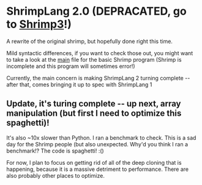 # ShrimpLang 2.0 (DEPRACATED, go to [Shrimp3](https://github.com/T-O-R-U-S/shrimp3)!)

A rewrite of the original shrimp, but hopefully done right this time.

Mild syntactic differences, if you want to check those out, you might want to take a look at the [main](main.imp) file for the basic Shrimp program (Shrimp is incomplete and this program will sometimes error!)

Currently, the main concern is making ShrimpLang 2 turning complete -- after that, comes bringing it up to spec with ShrimpLang 1

## Update, it's turing complete -- up next, array manipulation (but first I need to optimize this spaghetti)!

It's also ~10x slower than Python. I ran a benchmark to check. This is a sad day for the Shrimp people (but also unexpected. Why'd you think I ran a benchmark!? The code is spaghetti! :()

For now, I plan to focus on getting rid of all of the deep cloning that is happening, because it is a massive detriment to performance. There are also probably other places to optimize.
